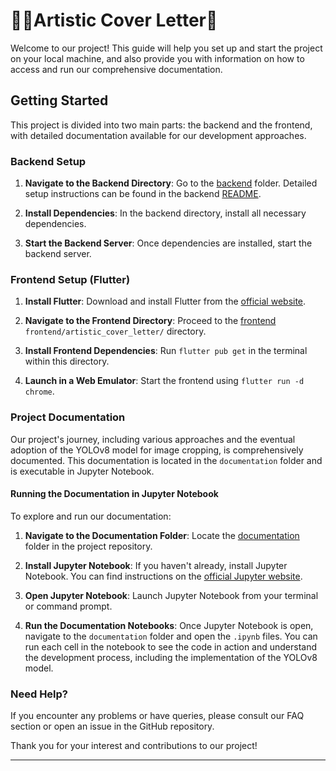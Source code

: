 # 🤳🏽Artistic Cover Letter🚀

Welcome to our project! This guide will help you set up and start the project on your local machine, and also provide you with information on how to access and run our comprehensive documentation.

## Getting Started

This project is divided into two main parts: the backend and the frontend, with detailed documentation available for our development approaches.

### Backend Setup

1. **Navigate to the Backend Directory**: Go to the [backend](/backend) folder. Detailed setup instructions can be found in the backend [README](/backend/README.md).

2. **Install Dependencies**: In the backend directory, install all necessary dependencies.

3. **Start the Backend Server**: Once dependencies are installed, start the backend server.

### Frontend Setup (Flutter)

1. **Install Flutter**: Download and install Flutter from the [official website](https://flutter.dev/docs/get-started/install).

2. **Navigate to the Frontend Directory**: Proceed to the [frontend](/frontend/artistic_cover_letter/) `frontend/artistic_cover_letter/` directory.

3. **Install Frontend Dependencies**: Run `flutter pub get` in the terminal within this directory.

4. **Launch in a Web Emulator**: Start the frontend using `flutter run -d chrome`.

### Project Documentation

Our project's journey, including various approaches and the eventual adoption of the YOLOv8 model for image cropping, is comprehensively documented. This documentation is located in the `documentation` folder and is executable in Jupyter Notebook.

#### Running the Documentation in Jupyter Notebook

To explore and run our documentation:

1. **Navigate to the Documentation Folder**: Locate the [documentation](/documentation) folder in the project repository.

2. **Install Jupyter Notebook**: If you haven't already, install Jupyter Notebook. You can find instructions on the [official Jupyter website](https://jupyter.org/install).

3. **Open Jupyter Notebook**: Launch Jupyter Notebook from your terminal or command prompt.

4. **Run the Documentation Notebooks**: Once Jupyter Notebook is open, navigate to the `documentation` folder and open the `.ipynb` files. You can run each cell in the notebook to see the code in action and understand the development process, including the implementation of the YOLOv8 model.

### Need Help?

If you encounter any problems or have queries, please consult our FAQ section or open an issue in the GitHub repository.

Thank you for your interest and contributions to our project!

---
